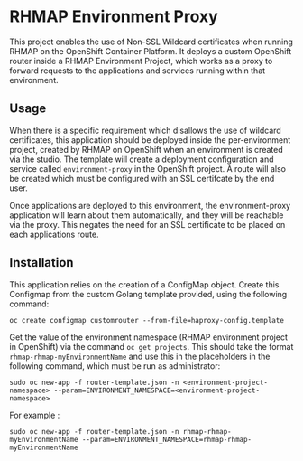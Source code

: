 # RHMAP Environment Proxy

This project enables the use of Non-SSL Wildcard certificates when running RHMAP on the OpenShift Container Platform. It deploys a custom OpenShift router inside a RHMAP Environment Project, which works as a proxy to forward requests to the applications and services running within that environment.

## Usage

When there is a specific requirement which disallows the use of wildcard certificates, this application should be deployed inside the per-environment project, created by RHMAP on OpenShift when an environment is created via the studio. The template will create a deployment configuration and service called `environment-proxy` in the OpenShift project. A route will also be created which must be configured with an SSL certifcate by the end user.

Once applications are deployed to this environment, the environment-proxy application will learn about them automatically, and they will be reachable via the proxy. This negates the need for an SSL certificate to be placed on each applications route.

## Installation

This application relies on the creation of a ConfigMap object. Create this Configmap from the custom Golang template provided, using the following command:

```
oc create configmap customrouter --from-file=haproxy-config.template
```


Get the value of the environment namespace (RHMAP environment project in OpenShift) via the command `oc get projects`. This should take the format `rhmap-rhmap-myEnvironmentName` and use this in the placeholders in the following command, which must be run as administrator:

```
sudo oc new-app -f router-template.json -n <environment-project-namespace> --param=ENVIRONMENT_NAMESPACE=<environment-project-namespace>
```

For example :

```
sudo oc new-app -f router-template.json -n rhmap-rhmap-myEnvironmentName --param=ENVIRONMENT_NAMESPACE=rhmap-rhmap-myEnvironmentName
```
